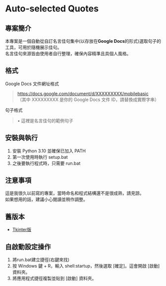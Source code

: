 # Auto-selected Quotes

## 專案簡介
本專案是一個自動從自訂名言佳句集中(以存放在**Google Docs**的形式)選取句子的工具，可用於隨機展示佳句。  
名言佳句來源皆由使用者自行整理，確保內容精準且具個人風格。

## 格式
Google Docs 文件網址格式

>https://docs.google.com/document/d/XXXXXXXXX/mobilebasic  
（其中 XXXXXXXXX 是你的 Google Docs 文件 ID，請替換成實際字串）

句子格式

>• 這裡是名言佳句的範例句子

## 安裝與執行

1. 安裝 Python 3.10 並確保已加入 PATH
2. 第一次使用時執行 setup.bat
3. 之後要執行程式時，只需要 run.bat

## 注意事項
這是我很久以前寫的專案，當時命名和程式結構還不是很成熟，請見諒。  
如果想用的話，建議小心閱讀並稍作調整。
## 舊版本
- [Tkinter版](./PAGS_TkinterUI)

## 自啟動設定操作
1. 將run.bat建立捷徑(右鍵來找)
2. 按 Windows 鍵 + R，輸入 shell:startup，然後選取 [確定]。這會開啟 [啟動] 資料夾。
3. 將應用程式捷徑複製並貼到 [啟動] 資料夾。
